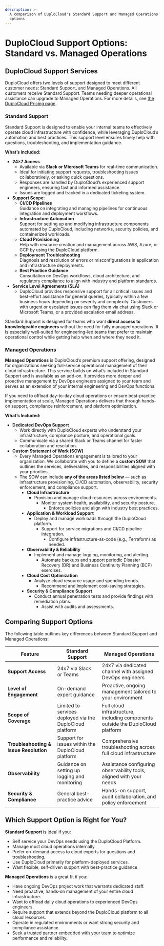 ```yaml
---
description: >-
  A comparison of DuploCloud's Standard Support and Managed Operations service
  options
---
```


# DuploCloud Support Options: Standard vs. Managed Operations

## **DuploCloud Support Services**

DuploCloud offers two levels of support designed to meet different customer needs: Standard Support, and Managed Operations. All customers receive Standard Support. Teams needing deeper operational assistance can upgrade to Managed Operations. For more details, see [the DuploCloud Pricing page](https://duplocloud.com/pricing/).

### **Standard Support**&#x20;

Standard Support is designed to enable your internal teams to effectively operate cloud infrastructure with confidence, while leveraging DuploCloud’s automation and best practices. This support level ensures timely help with questions, troubleshooting, and implementation guidance.

**What’s Included:**

* **24×7 Access**&#x20;
  * Available via **Slack or Microsoft Teams** for real-time communication.
  * Ideal for initiating support requests, troubleshooting issues collaboratively, or asking quick questions.
  * Responses are handled by DuploCloud’s experienced support engineers, ensuring fast and informed assistance.
  * Issues are logged and tracked in a dedicated ticketing system.
* **Support Scope:**&#x20;
  * **CI/CD Pipelines**\
    Guidance on integrating and managing pipelines for continuous integration and deployment workflows.
  * **Infrastructure Automation**\
    Support for setting up and modifying infrastructure components automated by DuploCloud, including networks, security policies, and containerized workloads.
  * **Cloud Provisioning**\
    Help with resource creation and management across AWS, Azure, or GCP by using the DuploCloud platform.
  * **Deployment Troubleshooting**\
    Diagnosis and resolution of errors or misconfigurations in application and infrastructure deployments.
  * **Best Practice Guidance**\
    Consultation on DevOps workflows, cloud architecture, and regulatory compliance to align with industry and platform standards.
* **Service Level Agreements (SLA)**
  * DuploCloud provides responsive support for all critical issues and best-effort assistance for general queries, typically within a few business hours depending on severity and complexity. Customers with urgent or escalated issues can flag them via chat using Slack or Microsoft Teams, or a provided escalation email address.

Standard Support is designed for teams who want **direct access to knowledgeable engineers** without the need for fully managed operations. It is especially well-suited for engineering-led teams that prefer to maintain operational control while getting help when and where they need it.

### **Managed Operations**

**Managed Operations** is DuploCloud’s premium support offering, designed for organizations seeking full-service operational management of their cloud infrastructure. This service builds on what’s included in Standard Support and is available as an add-on. It provides more deeper and proactive management by DevOps engineers assigned to your team and serves as an extension of your internal engineering and DevOps functions.

If you need to offload day-to-day cloud operations or ensure best-practice implementation at scale, Managed Operations delivers that through hands-on support, compliance reinforcement, and platform optimization.

**What’s Included:**

* **Dedicated DevOps Support**
  * Work directly with DuploCloud experts who understand your infrastructure, compliance posture, and operational goals.
  * Communicate via a shared Slack or Teams channel for faster collaboration and resolution.
* **Custom Statement of Work (SOW)**
  * Every Managed Operations engagement is tailored to your organization. We collaborate with you to define a **custom SOW** that outlines the services, deliverables, and responsibilities aligned with your priorities.
  * The SOW can include **any of the areas listed below** — such as infrastructure provisioning, CI/CD automation, observability, security enforcement, and compliance support.
    * **Cloud Infrastructure**
      * Provision and manage cloud resources across environments.
        * Monitor system health, availability, and security posture.
          * Enforce policies and align with industry best practices.
    * **Application & Workload Support**
      * Deploy and manage workloads through the DuploCloud platform.
        * Support for service migrations and CI/CD pipeline integration.
          * Configure infrastructure-as-code (e.g., Terraform) as needed.
    * **Observability & Reliability**
      * Implement and manage logging, monitoring, and alerting.
        * Automate backups and support periodic Disaster Recovery (DR) and Business Continuity Planning (BCP) exercises.
    * **Cloud Cost Optimization**
      * Analyze cloud resource usage and spending trends.
        * Recommend and implement cost-saving strategies.
    * **Security & Compliance Support**
      * Conduct annual penetration tests and provide findings with remediation plans.
        * Assist with audits and assessments.

## **Comparing Support Options**

The following table outlines key differences between Standard Support and Managed Operations:

| **Feature**                            | **Standard Support**                                     | **Managed Operations**                                                          |
| -------------------------------------- | -------------------------------------------------------- | ------------------------------------------------------------------------------- |
| **Support Access**                     | 24x7 via Slack or Teams                                  | 24x7 via dedicated channel with assigned DevOps engineers                       |
| **Level of Engagement**                | On-demand expert guidance                                | Proactive, ongoing management tailored to your environment                      |
| **Scope of Coverage**                  | Limited to services deployed via the DuploCloud platform | Full cloud infrastructure, including components outside the DuploCloud platform |
| **Troubleshooting & Issue Resolution** | Support for issues within the DuploCloud platform        | Comprehensive troubleshooting across full cloud infrastructure                  |
| **Observability**                      | Guidance on setting up logging and monitoring            | Assistance configuring observability tools, aligned with your needs             |
| **Security & Compliance**              | General best-practice advice                             | Hands-on support, audit collaboration, and policy enforcement                   |

## **Which Support Option is Right for You?**

**Standard Support** is ideal if you:

* Self service your DevOps needs using the DuploCloud Platform.
* Manage most cloud operations internally.
* Prefer on-demand access to cloud experts for questions and troubleshooting.
* Use DuploCloud primarily for platform-deployed services.
* Want flexible, self-driven support with best-practice guidance.

**Managed Operations** is a great fit if you:

* Have ongoing DevOps project work that warrants dedicated staff.
* Need proactive, hands-on management of your entire cloud infrastructure.
* Want to offload daily cloud operations to experienced DevOps engineers.
* Require support that extends beyond the DuploCloud platform to all cloud resources.
* Operate in regulated environments or want strong security and compliance assistance.
* Seek a trusted partner embedded with your team to optimize performance and reliability.

